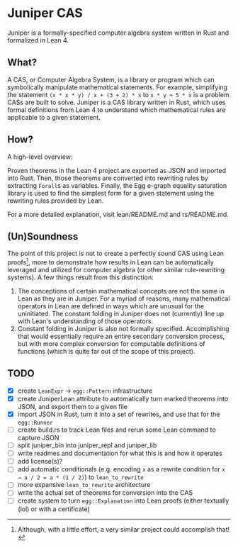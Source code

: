 # Juniper CAS

Juniper is a formally-specified computer algebra system written in Rust and formalized in Lean 4.

## What?

A CAS, or Computer Algebra System, is a library or program which can symbolically manipulate mathematical statements. For example, simplifying the statement `(x * x * y) / x + (3 + 2) * x` to `x * y + 5 * x` is a problem CASs are built to solve. Juniper is a CAS library written in Rust, which uses formal definitions from Lean 4 to understand which mathematical rules are applicable to a given statement.

## How?

A high-level overview: 

Proven theorems in the Lean 4 project are exported as JSON and imported into Rust. Then, those theorems are converted into rewriting rules by extracting `Forall`s as variables. Finally, the Egg e-graph equality saturation library is used to find the simplest form for a given statement using the rewriting rules provided by Lean.

For a more detailed explanation, visit lean/README.md and rs/README.md.

## (Un)Soundness

The point of this project is not to create a perfectly sound CAS using Lean proofs[^1], more to demonstrate how results in Lean can be automatically leveraged and utilized for computer algebra (or other similar rule-rewriting systems). A few things result from this distinction:

1. The conceptions of certain mathematical concepts are not the same in Lean as they are in Juniper. For a myriad of reasons, many mathematical operators in Lean are defined in ways which are unusual for the uninitiated. The constant folding in Juniper does not (currently) line up with Lean's understanding of those operators.
2. Constant folding in Juniper is also not formally specified. Accomplishing that would essentially require an entire secondary conversion process, but with more complex conversion for computable definitions of functions (which is quite far out of the scope of this project).

## TODO
- [x] create `LeanExpr` -> `egg::Pattern` infrastructure
- [x] create JuniperLean attribute to automatically turn marked theorems into JSON, and export them to a given file
- [x] import JSON in Rust, turn it into a set of rewrites, and use that for the `egg::Runner`
- [ ] create build.rs to track Lean files and rerun some Lean command to capture JSON
- [ ] split juniper_bin into juniper_repl and juniper_lib
- [ ] write readmes and documentation for what this is and how it operates
- [ ] add license(s)?
- [ ] add automatic conditionals (e.g. encoding `x` as a rewrite condition for `x → a / 2 = a * (1 / 2)`) to `lean_to_rewrite`
- [ ] more expansive `lean_to_rewrite` architecture
- [ ] write the actual set of theorems for conversion into the CAS
- [ ] create system to turn `egg::Explanation` into Lean proofs (either textually (lol) or with a certificate)

[^1]: Although, with a little effort, a very similar project could accomplish that!